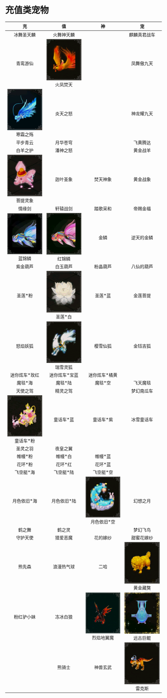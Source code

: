 # 充值类宠物

|                           充                            |                           值                           |                             神                             |                           宠                           |
| :-----------------------------------------------------: | :----------------------------------------------------: | :--------------------------------------------------------: | :----------------------------------------------------: |
|                       冰舞圣天麟                        |                       火舞神天麟                       |                           <br/>                            |                      麒麟真君战车                      |
|                        青鸾游仙                         | ![](/static/images/game/chongwu/hfft.png)<br/>火凤焚天 |                           <br/>                            |                       凤舞傲九天                       |
| ![](/static/images/game/chongwu/hszs.png)<br/>寒霜之殇  |                        炎天之怒                        |                           <br/>                            |                       神龙耀九天                       |
|                        平步青云                         |                        月华苍穹                        |                           <br/>                            |                        飞黄腾达                        |
|                        白羊之护                         |                        潘神之怒                        |                           <br/>                            |                        黄金战羊                        |
| ![](/static/images/game/chongwu/ptlx.png)<br/>菩提灵象  |                        迦叶圣象                        |                          焚天神象                          |                        黄金战象                        |
|                         情缘剑                          |                        轩辕战剑                        |                          踏歌采和                          |                        帝赐金福                        |
|   ![](/static/images/game/chongwu/ljl.png)<br/>蓝锦鳞   |  ![](/static/images/game/chongwu/hjl.png)<br/>红锦鳞   |                            金鳞                            |                       逆天的金鳞                       |
|                        紫金葫芦                         |                        白玉葫芦                        |                          粉晶葫芦                          |                       八仙的葫芦                       |
|                         圣莲*粉                         |  ![](/static/images/game/chongwu/slb.png)<br/>圣莲*白  |                          圣莲*蓝                           |                        金莲菩提                        |
|                        怒焰妖狐                         | ![](/static/images/game/chongwu/rxlh.png)<br/>瑞雪灵狐 |                          樱雪仙狐                          |                        金钰吉狐                        |
|                      迷你炫车*玫红                      |                     迷你炫车*宝蓝                      |                       迷你炫车*橘黄                        |                                                        |
|                         魔毯*海                         |                        魔毯*陆                         |                          魔毯*空                           |                        飞天魔毯                        |
|                        天使之驾                         |                        精灵之驾                        |                           <br/>                            |                       梦幻南瓜车                       |
| ![](/static/images/game/chongwu/thcf.png)<br/>童话车*粉 |                       童话车*蓝                        |                         童话车*紫                          |                       冰雪童话车                       |
|                        圣灵之羽                         |                        夜皇之翼                        |                           <br/>                            |                         <br/>                          |
|                         帷幔*粉                         |                        帷幔*白                         |                          帷幔*蓝                           |                         <br/>                          |
|                         花环*粉                         |                        花环*红                         |                          花环*蓝                           |                         <br/>                          |
|                        飞空艇*海                        |                       飞空艇*陆                        |                         飞空艇*空                          |                         <br/>                          |
|                       月色依旧*海                       |                      月色依旧*陆                       | ![](/static/images/game/chongwu/ysyjk.png)<br/>月色依旧*空 |                        幻想之月                        |
|                         鹤之舞                          |                         鹤之灵                         |                           <br/>                            |                        梦幻飞鸟                        |
|                        守护天使                         |                        猎爱恶魔                        |                          花的嫁纱                          |                       甜蜜花嫁纱                       |
|                         熊先森                          |                       浪漫热气球                       |                            二哈                            | ![](/static/images/game/chongwu/hjza.png)<br/>黄金藏獒 |
|                       粉红驴小妹                        |                        冻冰白狼                        | ![](/static/images/game/chongwu/lydym.png)<br/>烈焰地翼魔  | ![](/static/images/game/chongwu/ygjk.png)<br/>远古巨鲲 |
|                          <br/>                          |                         熊骑士                         |                          神兽玄武                          |  ![](/static/images/game/chongwu/lks.png)<br/>雷克斯   |